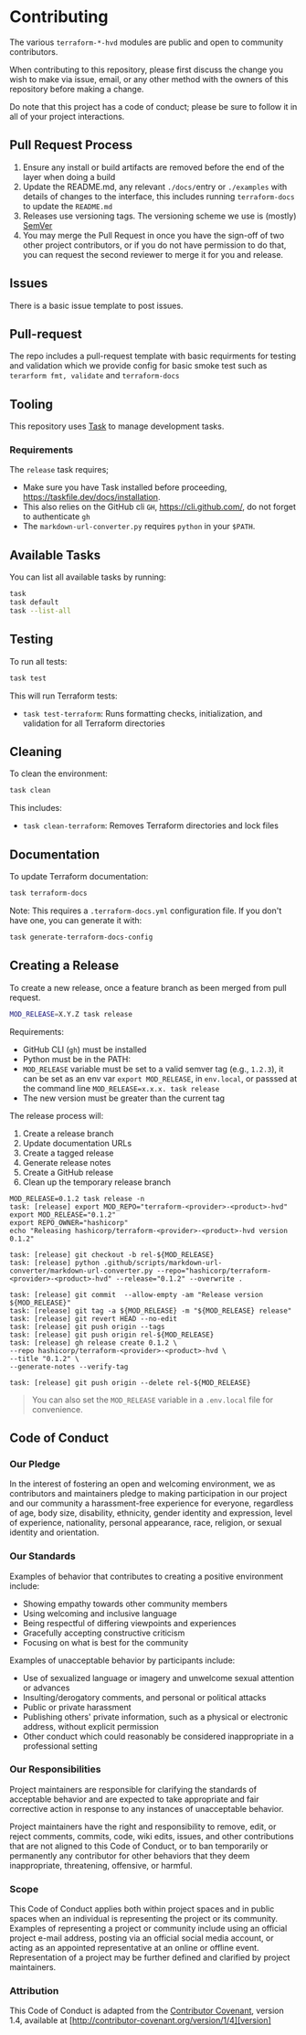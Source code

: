 # Contributing

The various `terraform-*-hvd` modules are public and open to community contributors.

When contributing to this repository, please first discuss the change you wish
to make via issue, email, or any other method with the owners of this repository before making a change.

Do note that this project has a code of conduct; please be sure to follow it
in all of your project interactions.

## Pull Request Process

1. Ensure any install or build artifacts are removed before the end of
   the layer when doing a build
2. Update the README.md, any relevant `./docs/`entry or `./examples` with details of changes to the
   interface, this includes running `terraform-docs` to update the `README.md`
3. Releases use versioning tags. The versioning scheme we use is (mostly) [SemVer](http://semver.org/)
4. You may merge the Pull Request in once you have the sign-off of two other
   project contributors, or if you do not have permission to do that, you can
   request the second reviewer to merge it for you and release.

## Issues

There is a basic issue template to post issues.

## Pull-request

The repo includes a pull-request template with basic requirments for testing and validation which we provide config for basic smoke test such as `terarform fmt, validate` and `terraform-docs`


## Tooling

This repository uses [Task](https://taskfile.dev/) to manage development tasks.

### Requirements

The `release` task requires;

- Make sure you have Task installed before proceeding, <https://taskfile.dev/docs/installation>.
- This also relies on the GitHub cli `GH`, <https://cli.github.com/>, do not forget to authenticate `gh`
- The `markdown-url-converter.py` requires `python` in your `$PATH`.

## Available Tasks

You can list all available tasks by running:

```bash
task
task default
task --list-all
```

## Testing

To run all tests:

```bash
task test
```

This will run Terraform tests:
- `task test-terraform`: Runs formatting checks, initialization, and validation for all Terraform directories

## Cleaning

To clean the environment:

```bash
task clean
```

This includes:
- `task clean-terraform`: Removes Terraform directories and lock files

## Documentation

To update Terraform documentation:

```bash
task terraform-docs
```

Note: This requires a `.terraform-docs.yml` configuration file. If you don't have one, you can generate it with:

```bash
task generate-terraform-docs-config
```

## Creating a Release

To create a new release, once a feature branch as been merged from pull request.

```bash
MOD_RELEASE=X.Y.Z task release
```

Requirements:
- GitHub CLI (`gh`) must be installed
- Python must be in the PATH:
- `MOD_RELEASE` variable must be set to a valid semver tag (e.g., `1.2.3`), it can be set as an env var `export MOD_RELEASE`, in `env.local`, or passsed at the command line `MOD_RELEASE=x.x.x. task release`
- The new version must be greater than the current tag

The release process will:
1. Create a release branch
2. Update documentation URLs
3. Create a tagged release
4. Generate release notes
5. Create a GitHub release
6. Clean up the temporary release branch

```
MOD_RELEASE=0.1.2 task release -n
task: [release] export MOD_REPO="terraform-<provider>-<product>-hvd"
export MOD_RELEASE="0.1.2"
export REPO_OWNER="hashicorp"
echo "Releasing hashicorp/terraform-<provider>-<product>-hvd version 0.1.2"

task: [release] git checkout -b rel-${MOD_RELEASE}
task: [release] python .github/scripts/markdown-url-converter/markdown-url-converter.py --repo="hashicorp/terraform-<provider>-<product>-hvd" --release="0.1.2" --overwrite .

task: [release] git commit  --allow-empty -am "Release version ${MOD_RELEASE}"
task: [release] git tag -a ${MOD_RELEASE} -m "${MOD_RELEASE} release"
task: [release] git revert HEAD --no-edit
task: [release] git push origin --tags
task: [release] git push origin rel-${MOD_RELEASE}
task: [release] gh release create 0.1.2 \
--repo hashicorp/terraform-<provider>-<product>-hvd \
--title "0.1.2" \
--generate-notes --verify-tag

task: [release] git push origin --delete rel-${MOD_RELEASE}
```

> You can also set the `MOD_RELEASE` variable in a `.env.local` file for convenience.


## Code of Conduct

### Our Pledge

In the interest of fostering an open and welcoming environment, we as
contributors and maintainers pledge to making participation in our project
and our community a harassment-free experience for everyone, regardless of age,
body size, disability, ethnicity, gender identity and expression, level of
experience, nationality, personal appearance, race, religion, or sexual
identity and orientation.

### Our Standards

Examples of behavior that contributes to creating a positive environment
include:

* Showing empathy towards other community members
* Using welcoming and inclusive language
* Being respectful of differing viewpoints and experiences
* Gracefully accepting constructive criticism
* Focusing on what is best for the community

Examples of unacceptable behavior by participants include:

* Use of sexualized language or imagery and unwelcome sexual attention
  or advances
* Insulting/derogatory comments, and personal or political attacks
* Public or private harassment
* Publishing others' private information, such as a physical or electronic
  address, without explicit permission
* Other conduct which could reasonably be considered inappropriate in a
  professional setting

### Our Responsibilities

Project maintainers are responsible for clarifying the standards of acceptable
behavior and are expected to take appropriate and fair corrective action in
response to any instances of unacceptable behavior.

Project maintainers have the right and responsibility to remove, edit, or
reject comments, commits, code, wiki edits, issues, and other contributions
that are not aligned to this Code of Conduct, or to ban temporarily or
permanently any contributor for other behaviors that they deem inappropriate,
threatening, offensive, or harmful.

### Scope

This Code of Conduct applies both within project spaces and in public spaces
when an individual is representing the project or its community. Examples of
representing a project or community include using an official project e-mail
address, posting via an official social media account, or acting as an
appointed representative at an online or offline event. Representation of a
project may be further defined and clarified by project maintainers.


### Attribution

This Code of Conduct is adapted from the [Contributor Covenant][homepage], version 1.4, available at [http://contributor-covenant.org/version/1/4][version]

[homepage]: http://contributor-covenant.org
[version]: http://contributor-covenant.org/version/1/4/

